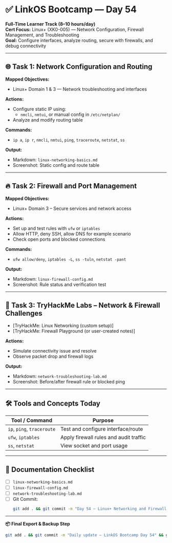 # ✅ LinkOS Bootcamp — Day 54

**Full-Time Learner Track (8–10 hours/day)**  
**Cert Focus:** Linux+ (XK0-005) — Network Configuration, Firewall Management, and Troubleshooting  
**Goal:** Configure interfaces, analyze routing, secure with firewalls, and debug connectivity

---

## 🌐 Task 1: Network Configuration and Routing

**Mapped Objectives:**  
- Linux+ Domain 1 & 3 — Network troubleshooting and interfaces

**Actions:**  
- Configure static IP using:
  - `nmcli`, `nmtui`, or manual config in `/etc/netplan/`  
- Analyze and modify routing table

**Commands:**  
- `ip a`, `ip r`, `nmcli`, `nmtui`, `ping`, `traceroute`, `netstat`, `ss`

**Output:**  
- Markdown: `linux-networking-basics.md`  
- Screenshot: Static config and route table

---

## 🔥 Task 2: Firewall and Port Management

**Mapped Objectives:**  
- Linux+ Domain 3 – Secure services and network access

**Actions:**  
- Set up and test rules with `ufw` or `iptables`  
- Allow HTTP, deny SSH, allow DNS for example scenario  
- Check open ports and blocked connections

**Commands:**  
- `ufw allow/deny`, `iptables -L`, `ss -tuln`, `netstat -pant`

**Output:**  
- Markdown: `linux-firewall-config.md`  
- Screenshot: Rule status and verification test

---

## 🧪 Task 3: TryHackMe Labs – Network & Firewall Challenges

- [TryHackMe: Linux Networking (custom setup)]  
- [TryHackMe: Firewall Playground (or user-created notes)]

**Actions:**  
- Simulate connectivity issue and resolve  
- Observe packet drop and firewall logs

**Output:**  
- Markdown: `network-troubleshooting-lab.md`  
- Screenshot: Before/after firewall rule or blocked ping

---

## 🛠️ Tools and Concepts Today

| Tool / Command     | Purpose                                        |
|--------------------|------------------------------------------------|
| `ip`, `ping`, `traceroute` | Test and configure interface/route   |
| `ufw`, `iptables`  | Apply firewall rules and audit traffic         |
| `ss`, `netstat`    | View socket and port usage                     |

---

## 📁 Documentation Checklist

- [ ] `linux-networking-basics.md`  
- [ ] `linux-firewall-config.md`  
- [ ] `network-troubleshooting-lab.md`  
- [ ] Git Commit:
  ```bash
  git add . && git commit -m "Day 54 – Linux+ Networking and Firewall Management" && git push origin main
  ```

---

**📦 Final Export & Backup Step**

```bash
git add . && git commit -m "Daily update – LinkOS Bootcamp Day 54" && git push origin main
```
